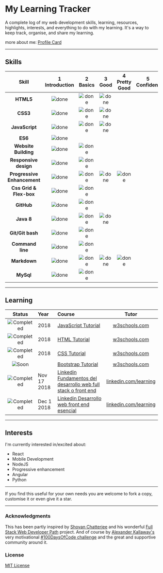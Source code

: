 # My Learning Tracker 

A complete log of my web development skills, learning, resources, highlights, interests, and everything to do with my learning. It's a way to keep track, organise, and share my learning.

more about me: [Profile Card]

[Profile Card]:https://kevinj0.github.io/Profile-card/
----

[done]: https://user-images.githubusercontent.com/29199184/32275438-8385f5c0-bf0b-11e7-9406-42265f71e2bd.png "Done"

## Skills

 
|               Skill              | 1<br>Introduction | 2<br>Basics   | 3<br>Good     | 4<br>Pretty Good | 5<br>Confident | 6<br>Awesome    |
|:--------------------------------:|:-----------------:|:-------------:|:-------------:|:----------------:|:--------------:|:---------------:|
|**HTML5**                         | ![done][done]     | ![done][done] | ![done][done] |                  |                |                 |
|**CSS3**                          | ![done][done]     | ![done][done] | ![done][done] |                  |                |                 |
|**JavaScript**                    | ![done][done]     | ![done][done] | ![done][done] |                  |                |                 |
|**ES6**                           | ![done][done]     |               |               |                  |                |                 |
|**Website Building**              | ![done][done]     | ![done][done] |               |                  |                |                 |
|**Responsive design**             | ![done][done]     | ![done][done] |               |                  |                |                 |
|**Progressive Enhancement**       | ![done][done]     | ![done][done] | ![done][done] | ![done][done]    |                |                 |
|**Css Grid & Flex-box**           | ![done][done]     | ![done][done] |               |                  |                |                 |
|**GitHub**                        | ![done][done]     | ![done][done] |               |                  |                |                 |
|**Java 8**                        | ![done][done]     | ![done][done] | ![done][done] |                  |                |                 |
|**Git/Git bash**                  | ![done][done]     | ![done][done] |               |                  |                |                 |
|**Command line**                  | ![done][done]     | ![done][done] |               |                  |                |                 |
|**Markdown**                      | ![done][done]     | ![done][done] | ![done][done] | ![done][done]    |                |                 |
|**MySql**                         | ![done][done]     | ![done][done] |               |                  |                |                 |

----

## Learning

[//]: # (Status images)

[Completed]: https://user-images.githubusercontent.com/29199184/32275438-8385f5c0-bf0b-11e7-9406-42265f71e2bd.png "Completed"
[In Progress]: https://user-images.githubusercontent.com/29199184/34462881-7305ddac-ee4d-11e7-9b57-589424820da4.png "In Progress"
[Soon]: https://user-images.githubusercontent.com/29199184/34462916-d5c37bd4-ee4d-11e7-9f4a-d57f2243281b.png "Soon"

|            Status           |   Year   | Course                                                          |                Tutor                        |
|:---------------------------:|:---------|:----------------------------------------------------------------|:-------------------------------------------:|
| ![Completed][Completed]     | 2018     | [JavaScript Tutorial]                                           | [w3schools.com]                             |
| ![Completed][Completed]     | 2018     | [HTML Tutorial]                                                 | [w3schools.com]                             |
| ![Completed][Completed]     | 2018     | [CSS Tutorial]                                                  | [w3schools.com]                             |
| ![Soon][Soon]               |          | [Bootstrap Tutorial]                                            | [w3schools.com]                             |
| ![Completed][Completed]     | Nov 17 2018 | [Linkedin Fundamentos del desarrollo web full stack o front end] | [linkedin.com/learning]                             |
| ![Completed][Completed]     | Dec 1 2018 | [Linkedin Desarrollo web front end esencial]                  | [linkedin.com/learning]                             |

[//]: # (Reference links to courses)

[JavaScript Tutorial]: https://www.w3schools.com/js/default.asp
[HTML Tutorial]: https://www.w3schools.com/HTML/default.asp
[CSS Tutorial]: https://www.w3schools.com/css/default.asp
[Bootstrap Tutorial]: https://www.w3schools.com/bootstrap/default.asp
[Linkedin Desarrollo web front end esencial]: https://www.linkedin.com/learning/desarrollo-web-front-end-esencial
[//]: # (Reference links to tutors)
[Linkedin Fundamentos del desarrollo web full stack o front end]: https://www.linkedin.com/learning/fundamentos-del-desarrollo-web-full-stack-o-front-end
[w3schools.com]: https://www.w3schools.com/
[linkedin.com/learning]: https://www.linkedin.com/learning/desarrollo-web-front-end-esencial
 
----

## Interests

I'm currently interested in/excited about:

+ React
+ Mobile Development
+ NodeJS
+ Progressive enhancement
+ Angular
+ Python

----

If you find this useful for your own needs you are welcome to fork a copy, customise it or even give it a star.

----

### Acknowledgments

This has been partly inspired by [Shovan Chatterjee](https://twitter.com/shovan_ch) and his wonderful [Full Stack Web Developer Path](https://github.com/shovanch/fullstack-web-developer-path) project. And of course by [Alexander Kallaway's](https://twitter.com/ka11away) very motivational [#100DaysOfCode challenge](https://github.com/Kallaway/100-days-of-code) and the great and supportive community around it.

### License

[MIT License](https://github.com/Syknapse/My-Learning-Tracker/blob/master/LICENSE)
